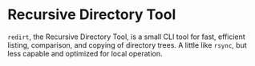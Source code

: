 # Recursive Directory Tool

`redirt`, the Recursive Directory Tool, is a small CLI tool for fast, efficient
listing, comparison, and copying of directory trees.  A little like `rsync`, but
less capable and optimized for local operation.
